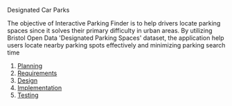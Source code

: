 Designated Car Parks

The objective of Interactive Parking Finder is to help drivers locate parking spaces since it solves their primary difficulty in urban areas. By utilizing Bristol Open Data 'Designated Parking Spaces' dataset, the application help users locate nearby parking spots effectively and minimizing parking search time

1. [Planning](docs/planning.md)
2. [Requirements](docs/requirements.md)
3. [Design](docs/design.md)
4. [Implementation](docs/implementation.md)
5. [Testing](docs/testing.md)

